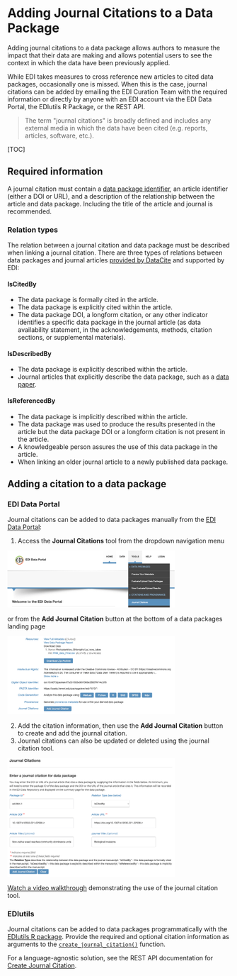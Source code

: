 # Adding Journal Citations to a Data Package

Adding journal citations to a data package allows authors to measure the impact that their data are making and allows potential users to see the context in which the data have been previously applied.

While EDI takes measures to cross reference new articles to cited data packages, occasionally one is missed. When this is the case, journal citations can be added by emailing the EDI Curation Team with the required information or directly by anyone with an EDI account via the EDI Data Portal, the EDIutils R Package, or the REST API.

>The term "journal citations" is broadly defined and includes any external media in which the data have been cited (e.g. reports, articles, software, etc.).

[TOC]

## Required information

A journal citation must contain a [data package identifier](/templates/resources/the-data-package.md#data-package-identifier), an article identifier (either a DOI or URL), and a description of the relationship between the article and data package. Including the title of the article and journal is recommended.

### Relation types

The relation between a journal citation and data package must be described when linking a journal citation. There are three types of relations between data packages and journal articles [provided by DataCite](https://support.datacite.org/docs/relationtype_for_citation) and supported by EDI:

#### IsCitedBy

* The data package is formally cited in the article.
* The data package is explicitly cited within the article. 
* The data package DOI, a longform citation, or any other indicator identifies a specific data package in the journal article (as data availability statement, in the acknowledgements, methods, citation sections, or supplemental materials).

#### IsDescribedBy

* The data package is explicitly described within the article.
* Journal articles that explicitly describe the data package, such as a [data paper](https://esajournals.onlinelibrary.wiley.com/hub/journal/19399170/resources/data_paper_inst_ecy).

#### IsReferencedBy

* The data package is implicitly described within the article.
* The data package was used to produce the results presented in the article but the data package DOI or a longform citation is not present in the article.
* A knowledgeable person assures the use of this data package in the article. 
* When linking an older journal article to a newly published data package.

## Adding a citation to a data package

### EDI Data Portal

Journal citations can be added to data packages manually from the [EDI Data Portal](https://portal.edirepository.org/nis/home.jsp):

1. Access the **Journal Citations** tool from the dropdown navigation menu

<img src="/static/images/journal-citation-tools-dropdown.png" width="75%">

or from the **Add Journal Citation** button at the bottom of a data packages landing page

<img src="/static/images/journal-citations-landing.png" width="75%">

2. Add the citation information, then use the **Add Journal Citation** button to create and add the journal citation. 
3. Journal citations can also be updated or deleted using the journal citation tool.

<img src="/static/images/journal-citation-tool.png" width="75%">

[Watch a video walkthrough](https://www.youtube.com/watch?v=XyyrH4EzTNc&t=291s) demonstrating the use of the journal citation tool.


### EDIutils

Journal citations can be added to data packages programmatically with the [EDIutils R package](https://ediorg.github.io/EDIutils/). Provide the required and optional citation information as arguments to the [`create_journal_citation()`](https://ediorg.github.io/EDIutils/reference/create_journal_citation.html) function.

For a language-agnostic solution, see the REST API documentation for [Create Journal Citation](https://pastaplus-core.readthedocs.io/en/latest/doc_tree/pasta_api/data_package_manager_api.html#create-journal-citation).
